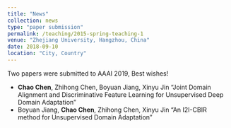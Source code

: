 ```yaml
---
title: "News"
collection: news
type: "paper submission"
permalink: /teaching/2015-spring-teaching-1
venue: "Zhejiang University, Hangzhou, China"
date: 2018-09-10
location: "City, Country"
---
```


Two papers were submitted to AAAI 2019, Best wishes! 
* **Chao Chen**, Zhihong Chen, Boyuan Jiang, Xinyu Jin “Joint Domain Alignment and Discriminative Feature Learning for Unsupervised Deep Domain Adaptation”
* Boyuan Jiang, **Chao Chen**, Zhihong Chen, Xinyu Jin “An I2I-CBIR method for Unsupervised Domain Adaptation”
